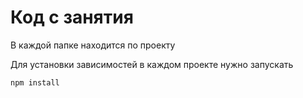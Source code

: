 # Код с занятия

В каждой папке находится по проекту

Для установки зависимостей в каждом проекте нужно запускать

 ```npm install```
